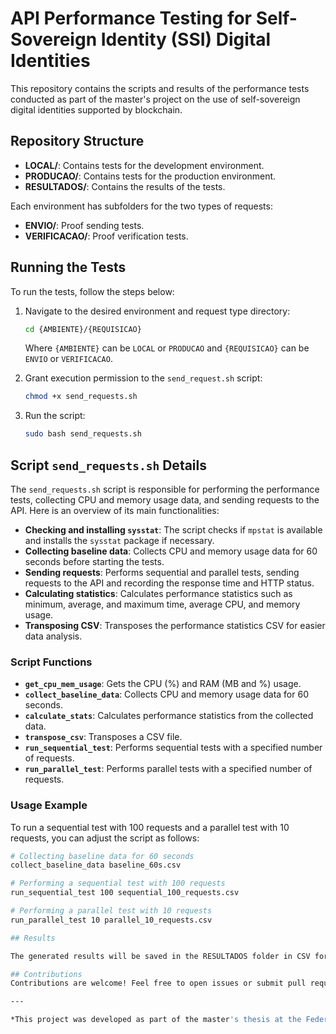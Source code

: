 # API Performance Testing for Self-Sovereign Identity (SSI) Digital Identities

This repository contains the scripts and results of the performance tests conducted as part of the master's project on the use of self-sovereign digital identities supported by blockchain.

## Repository Structure

- **LOCAL/**: Contains tests for the development environment.
- **PRODUCAO/**: Contains tests for the production environment.
- **RESULTADOS/**: Contains the results of the tests.

Each environment has subfolders for the two types of requests:

- **ENVIO/**: Proof sending tests.
- **VERIFICACAO/**: Proof verification tests.

## Running the Tests

To run the tests, follow the steps below:

1. Navigate to the desired environment and request type directory:

   ```sh
   cd {AMBIENTE}/{REQUISICAO}
   ```

   Where `{AMBIENTE}` can be `LOCAL` or `PRODUCAO` and `{REQUISICAO}` can be `ENVIO` or `VERIFICACAO`.

2. Grant execution permission to the `send_request.sh` script:

   ```sh
   chmod +x send_requests.sh
   ```

3. Run the script:
   ```sh
   sudo bash send_requests.sh
   ```

## Script `send_requests.sh` Details

The `send_requests.sh` script is responsible for performing the performance tests, collecting CPU and memory usage data, and sending requests to the API. Here is an overview of its main functionalities:

- **Checking and installing `sysstat`**: The script checks if `mpstat` is available and installs the `sysstat` package if necessary.
- **Collecting baseline data**: Collects CPU and memory usage data for 60 seconds before starting the tests.
- **Sending requests**: Performs sequential and parallel tests, sending requests to the API and recording the response time and HTTP status.
- **Calculating statistics**: Calculates performance statistics such as minimum, average, and maximum time, average CPU, and memory usage.
- **Transposing CSV**: Transposes the performance statistics CSV for easier data analysis.

### Script Functions

- **`get_cpu_mem_usage`**: Gets the CPU (%) and RAM (MB and %) usage.
- **`collect_baseline_data`**: Collects CPU and memory usage data for 60 seconds.
- **`calculate_stats`**: Calculates performance statistics from the collected data.
- **`transpose_csv`**: Transposes a CSV file.
- **`run_sequential_test`**: Performs sequential tests with a specified number of requests.
- **`run_parallel_test`**: Performs parallel tests with a specified number of requests.

### Usage Example

To run a sequential test with 100 requests and a parallel test with 10 requests, you can adjust the script as follows:

```sh
# Collecting baseline data for 60 seconds
collect_baseline_data baseline_60s.csv

# Performing a sequential test with 100 requests
run_sequential_test 100 sequential_100_requests.csv

# Performing a parallel test with 10 requests
run_parallel_test 10 parallel_10_requests.csv

## Results

The generated results will be saved in the RESULTADOS folder in CSV format, with American number formatting (1,000.00).

## Contributions
Contributions are welcome! Feel free to open issues or submit pull requests.

---

*This project was developed as part of the master's thesis at the Federal University of São Paulo (Unifesp).
```
